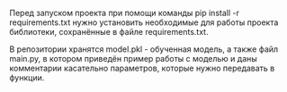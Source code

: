 Перед запуском проекта при помощи команды pip install -r requirements.txt нужно установить необходимые для работы проекта библиотеки, сохранённые в файле requirements.txt.

В репозитории хранятся model.pkl - обученная модель, а также файл main.py, в котором приведён пример работы с моделью и даны комментарии касательно параметров, которые нужно передавать в функции.
